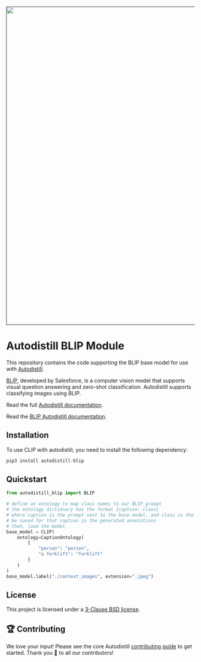 <div align="center">
  <p>
    <a align="center" href="" target="_blank">
      <img
        width="850"
        src="https://media.roboflow.com/open-source/autodistill/autodistill-banner.png"
      >
    </a>
  </p>
</div>

# Autodistill BLIP Module

This repository contains the code supporting the BLIP base model for use with [Autodistill](https://github.com/autodistill/autodistill).

[BLIP](https://github.com/salesforce/LAVIS), developed by Salesforce, is a computer vision model that supports visual question answering and zero-shot classification. Autodistill supports classifying images using BLIP.

Read the full [Autodistill documentation](https://autodistill.github.io/autodistill/).

Read the [BLIP Autodistill documentation](https://autodistill.github.io/autodistill/base_models/blip/).

## Installation

To use CLIP with autodistill, you need to install the following dependency:


```bash
pip3 install autodistill-blip
```

## Quickstart

```python
from autodistill_blip import BLIP

# define an ontology to map class names to our BLIP prompt
# the ontology dictionary has the format {caption: class}
# where caption is the prompt sent to the base model, and class is the label that will
# be saved for that caption in the generated annotations
# then, load the model
base_model = CLIP(
    ontology=CaptionOntology(
        {
            "person": "person",
            "a forklift": "forklift"
        }
    )
)
base_model.label("./context_images", extension=".jpeg")
```


## License

This project is licensed under a [3-Clause BSD license](LICENSE).

## 🏆 Contributing

We love your input! Please see the core Autodistill [contributing guide](https://github.com/autodistill/autodistill/blob/main/CONTRIBUTING.md) to get started. Thank you 🙏 to all our contributors!